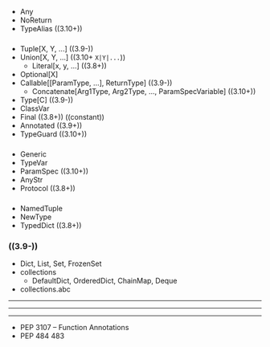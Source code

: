 - Any
- NoReturn
- TypeAlias ((3.10+))
###
- Tuple[X, Y, ...] ((3.9-))
- Union[X, Y, ...] ((3.10+ `X|Y|...`))
  - Literal[x, y, ...] ((3.8+))
- Optional[X]
- Callable[[ParamType, ...], ReturnType] ((3.9-))
  - Concatenate[Arg1Type, Arg2Type, ..., ParamSpecVariable] ((3.10+))
- Type[C] ((3.9-))
- ClassVar
- Final ((3.8+)) ((constant))
- Annotated ((3.9+))
- TypeGuard ((3.10+))
###
- Generic
- TypeVar
- ParamSpec ((3.10+))
- AnyStr
- Protocol ((3.8+))
###
- NamedTuple
- NewType
- TypedDict ((3.8+))
### ((3.9-))
- Dict, List, Set, FrozenSet
- collections
  - DefaultDict, OrderedDict, ChainMap, Deque
- collections.abc

---
---
---
- PEP 3107 – Function Annotations
- PEP 484 483
